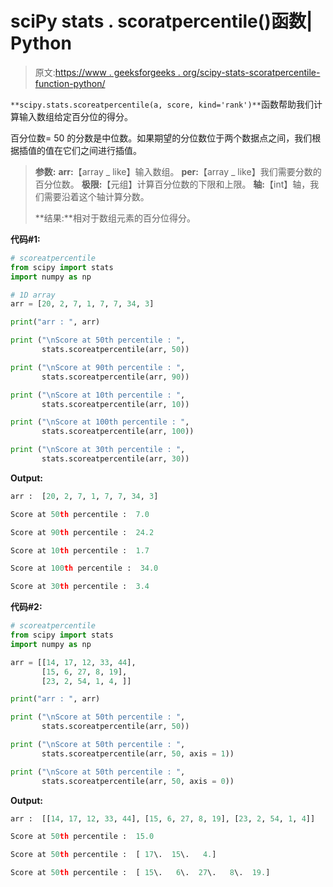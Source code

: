 # sciPy stats . scoratpercentile()函数| Python

> 原文:[https://www . geeksforgeeks . org/scipy-stats-scoratpercentile-function-python/](https://www.geeksforgeeks.org/scipy-stats-scoreatpercentile-function-python/)

`**scipy.stats.scoreatpercentile(a, score, kind='rank')**`函数帮助我们计算输入数组给定百分位的得分。

百分位数= 50 的分数是中位数。如果期望的分位数位于两个数据点之间，我们根据插值的值在它们之间进行插值。

> **参数:**
> **arr:**【array _ like】输入数组。
> **per:**【array _ like】我们需要分数的百分位数。
> **极限:**【元组】计算百分位数的下限和上限。
> **轴:**【int】轴，我们需要沿着这个轴计算分数。
> 
> **结果:**相对于数组元素的百分位得分。

**代码#1:**

```py
# scoreatpercentile
from scipy import stats
import numpy as np 

# 1D array  
arr = [20, 2, 7, 1, 7, 7, 34, 3]

print("arr : ", arr)  

print ("\nScore at 50th percentile : ", 
       stats.scoreatpercentile(arr, 50))

print ("\nScore at 90th percentile : ", 
       stats.scoreatpercentile(arr, 90))

print ("\nScore at 10th percentile : ", 
       stats.scoreatpercentile(arr, 10))

print ("\nScore at 100th percentile : ", 
       stats.scoreatpercentile(arr, 100))

print ("\nScore at 30th percentile : ", 
       stats.scoreatpercentile(arr, 30))
```

**Output:**

```py
arr :  [20, 2, 7, 1, 7, 7, 34, 3]

Score at 50th percentile :  7.0

Score at 90th percentile :  24.2

Score at 10th percentile :  1.7

Score at 100th percentile :  34.0

Score at 30th percentile :  3.4

```

**代码#2:**

```py
# scoreatpercentile
from scipy import stats
import numpy as np 

arr = [[14, 17, 12, 33, 44],   
       [15, 6, 27, 8, 19],  
       [23, 2, 54, 1, 4, ]] 

print("arr : ", arr)  

print ("\nScore at 50th percentile : ", 
       stats.scoreatpercentile(arr, 50))

print ("\nScore at 50th percentile : ", 
       stats.scoreatpercentile(arr, 50, axis = 1))

print ("\nScore at 50th percentile : ", 
       stats.scoreatpercentile(arr, 50, axis = 0))
```

**Output:**

```py
arr :  [[14, 17, 12, 33, 44], [15, 6, 27, 8, 19], [23, 2, 54, 1, 4]]

Score at 50th percentile :  15.0

Score at 50th percentile :  [ 17\.  15\.   4.]

Score at 50th percentile :  [ 15\.   6\.  27\.   8\.  19.]

```